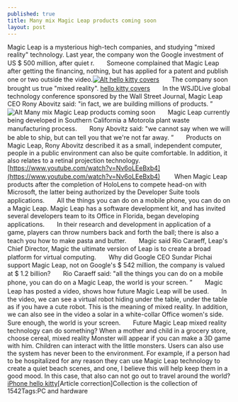 ```yaml
---
published: true
title: Many mix Magic Leap products coming soon
layout: post
---
```

Magic Leap is a mysterious high-tech companies, and studying \"mixed reality\" technology. Last year, the company won the Google investment of US $ 500 million, after quiet r.　　Someone complained that Magic Leap after getting the financing, nothing, but has applied for a patent and publish one or two outside the video.[![Alt hello kitty covers](http://www.nodcase.com/images/large/iphone5/hello_kitty_ip1127_lrg.jpg)](http://www.nodcase.com/hello-kitty-leather-flip-iphone-5-case-angel-p-2329.html)　　The company soon brought us true \"mixed reality\". [hello kitty covers](http://www.nodcase.com/hello-kitty-leather-flip-iphone-5-case-angel-p-2329.html)　　In the WSJDLive global technology conference sponsored by the Wall Street Journal, Magic Leap CEO Rony Abovitz said: \"in fact, we are building millions of products. ”![Alt Many mix Magic Leap products coming soon](https://c2.staticflickr.com/2/1497/24361358390_866947915d_z.jpg)　　Magic Leap currently being developed in Southern California a Motorola plant waste manufacturing process.　　Rony Abovitz said: \"we cannot say when we will be able to ship, but can tell you that we\'re not far away. ”　　Products on Magic Leap, Rony Abovitz described it as a small, independent computer, people in a public environment can also be quite comfortable. In addition, it also relates to a retinal projection technology. [https://www.youtube.com/watch?v=Nv6oLEeBxb4](https://www.youtube.com/watch?v=Nv6oLEeBxb4) 　　When Magic Leap products after the completion of HoloLens to compete head-on with Microsoft, the latter being authorized by the Developer Suite tools applications.　　All the things you can do on a mobile phone, you can do on a Magic Leap. Magic Leap has a software development kit, and has invited several developers team to its Office in Florida, began developing applications.　　In their research and development in application of a game, players can throw numbers back and forth the ball; there is also a teach you how to make pasta and butter.　　Magic said Rio Caraeff, Leap\'s Chief Director, Magic the ultimate version of Leap is to create a broad platform for virtual computing.　　Why did Google CEO Sundar Pichai support Magic Leap, not on Google\'s $ 542 million, the company is valued at $ 1.2 billion?　　Rio Caraeff said: \"all the things you can do on a mobile phone, you can do on a Magic Leap, the world is your screen. ”　　Magic Leap has posted a video, shows how future Magic Leap will be used.　　In the video, we can see a virtual robot hiding under the table, under the table as if you have a cute robot. This is the meaning of mixed reality. In addition, we can also see in the video a solar in a white-collar Office women\'s side. Sure enough, the world is your screen.　　Future Magic Leap mixed reality technology can do something? When a mother and child in a grocery store, choose cereal, mixed reality Monster will appear if you can make a 3D game with him. Children can interact with the little monsters. Users can also use the system has never been to the environment. For example, if a person had to be hospitalized for any reason they can use Magic Leap technology to create a quiet beach scenes, and one, I believe this will help keep them in a good mood. In this case, that also can not go out to travel around the world? [iPhone hello kitty](https://english.kyodonews.jp/photos/2016/01/394778.html)[Article correction]Collection is the collection of 1542Tags:PC and hardware